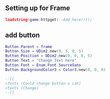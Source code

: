 ## Setting up for Frame
```lua
loadstring(game:httpget(--Add here))();
```



## add button
```lua
Button.Parent = frame
Button.Size = UDim2.new(0, 5, 0, 5)
Button.Position = UDim2.new(0, 0, 0, 5)
Button.Text = "Change Text here"
Button.Font = Enum.Font.SourceSans
Button.BackgroundColor3 = Color3.new(0, 0, 0)

--[[ 
<font> (Could change button u can) 
<text> (Change) 
--]]
```
